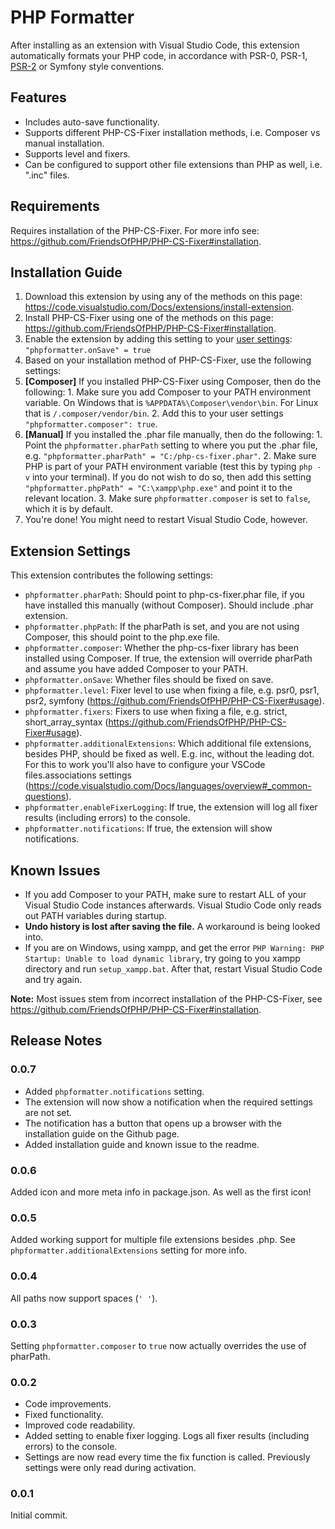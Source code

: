 # PHP Formatter

After installing as an extension with Visual Studio Code, this extension automatically formats your PHP code, in accordance with PSR-0, PSR-1, [PSR-2](http://www.php-fig.org/psr/psr-2/) or Symfony style conventions.

## Features

* Includes auto-save functionality.
* Supports different PHP-CS-Fixer installation methods, i.e. Composer vs manual installation.
* Supports level and fixers.
* Can be configured to support other file extensions than PHP as well, i.e. ".inc" files.

## Requirements

Requires installation of the PHP-CS-Fixer. For more info see: https://github.com/FriendsOfPHP/PHP-CS-Fixer#installation.

## Installation Guide

1. Download this extension by using any of the methods on this page: https://code.visualstudio.com/Docs/extensions/install-extension.
2. Install PHP-CS-Fixer using one of the methods on this page: https://github.com/FriendsOfPHP/PHP-CS-Fixer#installation.
3. Enable the extension by adding this setting to your [user settings](https://code.visualstudio.com/Docs/customization/userandworkspace): `"phpformatter.onSave" = true`
4. Based on your installation method of PHP-CS-Fixer, use the following settings:
  1. **[Composer]** If you installed PHP-CS-Fixer using Composer, then do the following:
    1. Make sure you add Composer to your PATH environment variable. On Windows that is `%APPDATA%\Composer\vendor\bin`. For Linux that is `/.composer/vendor/bin`.
    2. Add this to your user settings `"phpformatter.composer": true`.
  2. **[Manual]** If you installed the .phar file manually, then do the following:
    1. Point the `phpformatter.pharPath` setting to where you put the .phar file, e.g. `"phpformatter.pharPath" = "C:/php-cs-fixer.phar"`.
    2. Make sure PHP is part of your PATH environment variable (test this by typing `php -v` into your terminal). If you do not wish to do so, then add this setting `"phpformatter.phpPath" = "C:\xampp\php.exe"` and point it to the relevant location.
    3. Make sure `phpformatter.composer` is set to `false`, which it is by default.
5. You're done! You might need to restart Visual Studio Code, however.

## Extension Settings

This extension contributes the following settings:

* `phpformatter.pharPath`: Should point to php-cs-fixer.phar file, if you have installed this manually (without Composer). Should include .phar extension.
* `phpformatter.phpPath`: If the pharPath is set, and you are not using Composer, this should point to the php.exe file.
* `phpformatter.composer`: Whether the php-cs-fixer library has been installed using Composer. If true, the extension will override pharPath and assume you have added Composer to your PATH.
* `phpformatter.onSave`: Whether files should be fixed on save.
* `phpformatter.level`: Fixer level to use when fixing a file, e.g. psr0, psr1, psr2, symfony (https://github.com/FriendsOfPHP/PHP-CS-Fixer#usage).
* `phpformatter.fixers`: Fixers to use when fixing a file, e.g. strict, short_array_syntax (https://github.com/FriendsOfPHP/PHP-CS-Fixer#usage).
* `phpformatter.additionalExtensions`: Which additional file extensions, besides PHP, should be fixed as well. E.g. inc, without the leading dot. For this to work you'll also have to configure your VSCode files.associations settings (https://code.visualstudio.com/Docs/languages/overview#_common-questions).
* `phpformatter.enableFixerLogging`: If true, the extension will log all fixer results (including errors) to the console.
* `phpformatter.notifications`: If true, the extension will show notifications.

## Known Issues

* If you add Composer to your PATH, make sure to restart ALL of your Visual Studio Code instances afterwards. Visual Studio Code only reads out PATH variables during startup.
* **Undo history is lost after saving the file.** A workaround is being looked into.
* If you are on Windows, using xampp, and get the error `PHP Warning: PHP Startup: Unable to load dynamic library`, try going to you xampp directory and run `setup_xampp.bat`. After that, restart Visual Studio Code and try again.

**Note:** Most issues stem from incorrect installation of the PHP-CS-Fixer, see https://github.com/FriendsOfPHP/PHP-CS-Fixer#installation.

## Release Notes

### 0.0.7

* Added `phpformatter.notifications` setting.
* The extension will now show a notification when the required settings are not set.
* The notification has a button that opens up a browser with the installation guide on the Github page.
* Added installation guide and known issue to the readme.

### 0.0.6

Added icon and more meta info in package.json. As well as the first icon!

### 0.0.5

Added working support for multiple file extensions besides .php. See `phpformatter.additionalExtensions` setting for more info.

### 0.0.4

All paths now support spaces (`' '`).

### 0.0.3

Setting `phpformatter.composer` to `true` now actually overrides the use of pharPath.

### 0.0.2

* Code improvements.
* Fixed functionality.
* Improved code readability.
* Added setting to enable fixer logging. Logs all fixer results (including errors) to the console.
* Settings are now read every time the fix function is called. Previously settings were only read during activation.

### 0.0.1

Initial commit.
